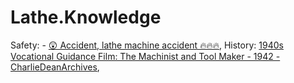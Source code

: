 # Lathe.Knowledge
Safety: - [😲 Accident, lathe machine accident 🔥🔥🔥](https://www.youtube.com/shorts/NdS6of0akwM?feature=share), History: [1940s Vocational Guidance Film: The Machinist and Tool Maker - 1942 - CharlieDeanArchives](https://youtu.be/FBi3TKDdwT8),
